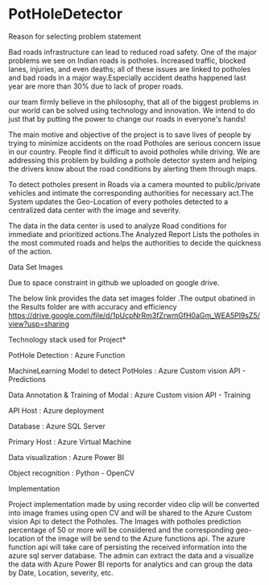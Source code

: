 # PotHoleDetector

Reason for selecting problem statement 

Bad roads infrastructure can lead to reduced road safety. One of the major problems we see on Indian roads is potholes. Increased traffic, blocked lanes, injuries, and even deaths; all of these issues are linked to potholes and bad roads in a major way.Especially accident deaths happened last year are more than 30% due to lack of proper roads.

our team  firmly believe in the philosophy, that all of the biggest problems in our world can be solved using technology and innovation. We intend to do just that by putting the power to change our roads in everyone's hands!

The main motive and objective of the project is to save lives of people by trying to minimize accidents on the road Potholes are serious concern issue in our country. People find it difficult to avoid potholes while driving. We are addressing this problem by building a pothole detector system and helping the drivers know about the road conditions by alerting them through maps.

To detect potholes present in Roads via a camera mounted to public/private vehicles and intimate the corresponding authorities for necessary act.The System updates the Geo-Location of every potholes detected to a centralized data center with the image and severity.

The data in the data center is used to analyze Road conditions for immediate and prioritized actions.The Analyzed Report Lists the potholes in the most commuted roads and helps the authorities to decide the quickness of the action.

Data Set Images

Due to space constraint in github we uploaded on google drive.

The below link provides the data set images folder .The output obatined in the Results folder are with accuracy and efficiency https://drive.google.com/file/d/1pUcpNrRm3fZrwmGfH0aGm_WEA5Pl9sZ5/view?usp=sharing

Technology stack used for Project*

PotHole Detection : Azure Function

MachineLearning Model to detect PotHoles : Azure Custom vision API - Predictions

Data Annotation & Training of Modal : Azure Custom vision API - Training

API Host : Azure deployment

Database : Azure SQL Server

Primary Host : Azure Virtual Machine

Data visualization : Azure Power BI

Object recognition : Python - OpenCV

Implementation

Project implementation made by using recorder video clip will be converted into image frames using open CV and will be shared to the Azure Custom vision Api to detect the Potholes. The Images with potholes prediction percentage of 50 or more will be considered and the corresponding geo-location of the image will be send to the Azure functions api. The azure function api will take care of persisting the received information into the azure sql server database. The admin can extract the data and a visualize the data with Azure Power BI reports for analytics and can group the data by Date, Location, severity, etc.
